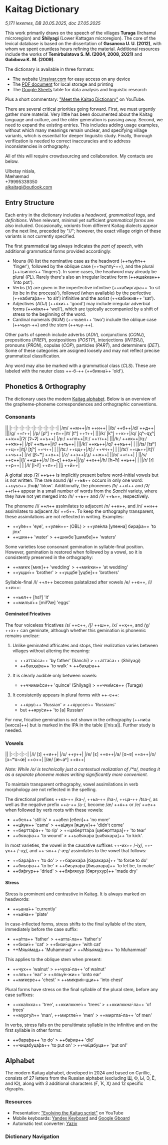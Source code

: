 # Kaitag Dictionary

*5,171 lexemes, DB 20.05.2025, doc 27.05.2025*

This work primarily draws on the speech of the villages **Turaga** (Irchamul microregion) and **Shilyagi** (Lower Kattagan microregion). The core of the lexical database is based on the dissertation of **Gasanova U. U. (2012)**, with whom we spent countless hours refining the material. Additional resources include the works of **Temirbulatova S. M. (2004, 2008, 2021)** and **Gabibova K. M. (2009)**.

The dictionary is available in three formats:

* The website [Urssivar.com](https://codex.urssivar.com/dictionary) for easy access on any device
* The [PDF document](/xdq-eng%20dictionary.pdf) for local storage and printing
* The [Google Sheets](https://docs.google.com/spreadsheets/d/1TAvQAMAw0jDdStvq2Z1E-m1mz3UWkCMGQBgLCnPQgJs/edit?usp=sharing) table for data analysis and linguistic research

Plus a short commentary: ["Meet the Kaitag Dictionary"](https://youtu.be/zLPXSASLAFA) on YouTube.

There are several critical priorities going forward. First, we must urgently gather more material. Very little has been documented about the Kaitag language and culture, and the older generation is passing away. Second, we need to expand the existing entries. This includes adding usage examples, without which many meanings remain unclear, and specifying village variants, which is essential for deeper linguistic study. Finally, thorough verification is needed to correct inaccuracies and to address inconsistencies in orthography.

All of this will require crowdsourcing and collaboration. My contacts are below.

Ulbetay niśala,  
Mæhæmad  
+79995339350  
<alkaitagi@outlook.com>

## Entry Structure

Each entry in the dictionary includes a *headword*, *grammatical tags*, and *definitions*. When relevant, minimal yet sufficient *grammatical forms* are also included. Occasionally, *variants* from different Kaitag dialects appear on the next line, preceded by "//"; however, the exact village origin of these variants is not currently specified.

The first grammatical tag always indicates the *part of speech*, with additional grammatical forms provided accordingly:

* Nouns (*N*) list the nominative case as the headword (++тьу́пп++ 'finger'), followed by the oblique case (++тьуппу́-++), and the plural (++тьиппе́++ 'fingers'). In some cases, the headword may already be plural (*PL*). Rarely there's also an irregular locative form (++яша́ккан++ 'into pot').
* Verbs (*V*) are given in the imperfective infinitive (++кабирга́ра++ 'to sit (to be in the process)'), followed (when available) by the perfective (++кабига́ра++ 'to sit') infinitive and the aorist (++ка́бижив++ 'sat').
* Adjectives (*ADJ*) (++яхи́++ 'good')  may include irregular adverbial forms (++я́хял++ 'well'), which are typically accompanied by a shift of stress to the beginning of the word.
* Cardinal numerals (*NUM*) (++чьвел++ 'two') include the oblique case (++чьул-++) and the stem (++чьу-++).

Other parts of speech include adverbs (*ADV*), conjunctions (*CONJ*), prepositions (*PREP*), postpositions (*POSTP*), interjections (*INTERJ*), pronouns (*PRON*), copulas (*COP*), particles (*PART*), and determiners (*DET*). Some of these categories are assigned loosely and may not reflect precise grammatical classification.

Any word may also be marked with a grammatical class (*CLS*). These are labeled with the neuter class ++-б-++ (++биҡна́++ 'old').

## Phonetics & Orthography

The dictionary uses the modern [Kaitag alphabet](#alphabet). Below is an overview of the grapheme-phoneme correspondences and orthographic conventions.

### Consonants

<div class="table-wide table-compact">

||
|:-:|:-:|:-:|:-:|:-:|:-:|:-:|:-:|
|/m/ ++м++|/n ++н++|
|/b/ ++б++|/d/ ++д++| |||/g/ ++г++|
|/p/ [pʰ] ++п++|/t/ [tʰ] ++т++| |||/k/ [kʰ] ++к++|/q/ [qʰ~qχʰ] ++ҡ++|/ʔ/ [ʔ~ʡ] ++ъ++|
|/pː/ ++пп++|/tː/ ++тт++| |||/kː/ ++кк++|/qː/ ++ҡҡ++|
|/pʼ/ ++пь++|/tʼ/ ++ть++| |||/kʼ/ ++кь++|/qʼ/ ++ҡь++|
| ||/ts/ [tsʰ] ++ц++|/tʃ/ [tʃʰ] ++ч++|
| ||/tsː/ ++цц++|/tʃː/ ++чч++|
| ||/tsʼ/ ++ць++|/tʃʼ/ ++чь++|
|/v/ [β~ʷ] ++в++| |/z/ ++з++|/ʒ/ ++ж++| ||/ʁ/ ++ғ++|
| ||/s/ ++с++|/ʃ/ ++ш++|/x/ [x~ç] ++ҳ++||/χ/ ++х++|/h/ [h~ħ] ++ь++|
| ||/r/ [ɾ]  ++р++|
| |/l/ [l~lʲ] ++л++| ||j ++й++|

</div>

A glottal stop /ʔ/ ++ъ++ is implicitly present before word-initial vowels but is not written. The rare sound /ɸ/ ++ьв++ occurs in only one word: ++ьуьв++ /huɸ/ 'blow'. Additionally, the phonemes /ħ/ ++хӏ++ and /ʡ/ ++гӏ++ appear in a small number of words from the *Sanchi* variety, where they have not yet merged into /h/ ++ь++ and /ʔ/ ++ъ++, respectively.

The phoneme /l/ ++л++ assimilates to adjacent /n/ ++н++, and /n/ ++н++ assimilates to adjacent /b/ ++б++. To keep the orthography transparent, these assimilations are not reflected in writing. Examples:

* ++у́ле++ 'eye', ++уле́н++- (OBL) > ++уле́нла [уленна] бира́ра++ 'to jinx'
* ++шин++ 'water' > ++шинбе́ [шимбе]++ 'waters'

Some varieties lose consonant gemination in syllable-final position. However, gemination is restored when followed by a vowel, so it is consistently preserved in the orthography:

* ++миҡҡ [миҡ]++ 'wedding' > ++ми́ҡҡи++ 'at wedding'
* ++уцци́++ 'brother' > ++уццбе́ [уцбе]++ 'brothers'

Syllable-final /l/ ++л++ becomes palatalized after vowels /e/ ++е++, /i/ ++и++:

* ++ьел++ [hɛlʲ] 'it'
* ++милъя́++ [milʲʔæ] 'eggs'

#### Geminated Fricatives

The four voiceless fricatives /s/ ++с++, /ʃ/ ++ш++, /x/ ++ҳ++, and /χ/ ++х++ can geminate, although whether this gemination is phonemic remains unclear:

1. Unlike geminated affricates and stops, their realization varies between villages without altering the meaning:

   * ++атта́сса++ 'by father' (Sanchi) > ++атта́са++ (Shilyagi)
   * ++баҳҳа́ра++ 'to walk' > ++баҳа́ра++

2. It is clearly audible only between vowels:

   * ++ччими́сси++ 'quince' (Shilyagi) > ++ччи́мсе++ (Turaga)

3. It consistently appears in plural forms with ++-е++:

   * ++яру́с++ 'Russian' > ++яруссе́++ 'Russians'
   * but ++яру́си++ 'to [a] Russian'

For now, fricative gemination is not shown in the orthography (++ни́са [нисса]++) but is marked in the IPA in the table ([ˈnisːa]). Further study is needed.

### Vowels

<div class="table-wide table-compact">

||
|:-:|:-:|:-:|
|/i/ [ɪ] ++и++| |/u/ ++у++|
|/e/ [ɛ] ++е++|/a/ [ɑ~ɐ] ++а++|/o/ [ɔ~ʷɑ~œ] ++о++|
|/æ/ [æ~aˤ] ++я++|

</div>

*Note: While /o/ is technically just a contextual realization of /ʷa/, treating it as a separate phoneme makes writing significantly more convenient.*

To maintain transparent orthography, vowel assimilations in verb morphology are not reflected in the spelling.

The directional prefixes ++ка-++ /ka-/, ++ьа-++ /ha-/, ++ца-++ /tsa-/, as well as the negative prefix ++а-++ /a-/, become /æ/ ++я++ or /e/ ++е++ when followed by verb roots with these vowels:

* ++бел++ 'still is' > ++а́бел [ебел]++ 'no more'
* ++ц́яун++ 'came' > ++а́цяун [яцяун]++ 'didn't come'
* ++бертта́ра++ 'to rip' > ++цабертта́ра [цеберттара]++ 'to tear'
* ++бяҡа́ра++ 'to wound' > ++ьабяҡа́ра [ьябяҡара]++ 'to kick'.

In most varieties, the vowel in the causative suffixes ++-их++ /-iχ/, ++-ух++ /-uχ/, and ++-ях++ /-æχ/ assimilates to the vowel that follows:

* ++бара́ра++ 'to do' > ++бариха́ра [барахара]++ 'to force to do'
* ++биьо́ра++ 'to be' > ++биьуха́ра [биьахара]++ 'to let be, to make'
* ++бя́рғур++ 'dried' > ++бя́рғяхур [бярғухур]++ 'made dry'

#### Stress

Stress is prominent and contrastive in Kaitag. It is always marked on headwords:

* ++ьана́++ 'currently'
* ++ьа́на++ 'plate'

In case-inflected forms, stress shifts to the final syllable of the stem, immediately before the case suffix:

* ++а́тта++ 'father' > ++атта́-ла++ 'father's'
* ++бизи́++ 'cat' > ++бизи́-цци++ 'with cat'
* ++Мяья́мад++ 'Muhammad' > ++Мяьяма́д-и++ 'to Muhammad'

This applies to the oblique stem when present:

* ++чух++ 'walnut' > ++чуха́-ла++ 'of walnut'
* ++ляъ++ 'ear' > ++ляъу́н-жи++ 'onto ear'
* ++миҡере++ 'chest' > ++миҡри́н-цци++ 'into chest'

Plural forms have stress on the final syllable of the plural stem, before any case suffixes:

* ++кка́лкка++ 'tree', ++ккилккне́++ 'trees' > ++ккилккна́-ла++ 'of trees'
* ++мургу́л++ 'man', ++миргле́++ 'men' > ++миргла́-ла++ 'of men'

In verbs, stress falls on the penultimate syllable in the infinitive and on the first syllable in other forms:

* ++бара́ра++ 'to do' > ++ба́рив++ 'did'
* ++чицабуца́ра++ 'to put on' > ++чи́цабуца++ 'put on!'

## Alphabet

The modern Kaitag alphabet, developed in 2024 and based on Cyrillic, consists of 27 letters from the Russian alphabet (excluding Щ, Ф, Ы, Э, Ё, and Ю), along with 3 additional characters (Ғ, Ҡ, Ҳ) and 12 specific digraphs.

### Resources

* Presentation: ["Evolving the Kaitag script"](https://youtu.be/Ad2o1hwYagA) on YouTube
* Mobile keyboards: [Yandex Keyboard](https://redirect.appmetrica.yandex.com/serve/172416875559437678) and [Google Gboard](https://play.google.com/store/apps/details?id=com.google.android.inputmethod.latin)
* Automatic text converter: [Yaziv](https://yaziv.raxys.app/?lang=xdq&to=0&from=3&text=%D0%BA%D1%8A%D0%B0%D0%B1%D0%B0%D0%B3%D1%8A+%D0%B1%D0%B5%D0%BB%D1%85%D1%8C%D1%83%D0%BD)

### Dictionary Navigation

<DIndex :dict="dict" :local="$frontmatter.navbar === false" class="tw-my-4"/>
